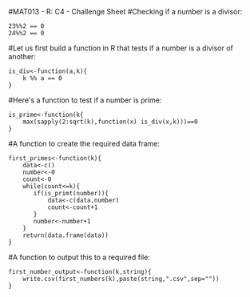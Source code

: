 #MAT013 - R: C4 - Challenge Sheet
#Checking if a number is a divisor:

    23%%2 == 0
    24%%2 == 0

#Let us first build a function in R that tests if a number is a divisor of another:

    is_div<-function(a,k){
        k %% a == 0
    }

#Here's a function to test if a number is prime:

    is_prime<-function(k{
        max(sapply(2:sqrt(k),function(x) is_div(x,k)))==0
    }

#A function to create the required data frame:

    first_primes<-function(k){
        data<-c()
        number<-0
        count<-0
        while(count<=k){
           if(is_primt(number)){
               data<-c(data,number)
               count<-count+1
           }
           number<-number+1
        }
        return(data.frame(data))
    }

#A function to output this to a required file:

    first_number_output<-function(k,string){
        write.csv(first_numbers(k),paste(string,".csv",sep=""))
    }
